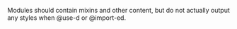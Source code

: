 Modules should contain mixins and other content, but do not actually output any styles when @use-d or @import-ed.
